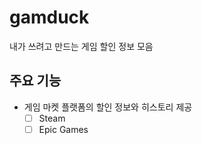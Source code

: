 # gamduck

내가 쓰려고 만드는 게임 할인 정보 모음

## 주요 기능

- 게임 마켓 플랫폼의 할인 정보와 히스토리 제공
  - [ ] Steam
  - [ ] Epic Games
